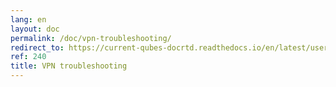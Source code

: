 ```yaml
---
lang: en
layout: doc
permalink: /doc/vpn-troubleshooting/
redirect_to: https://current-qubes-docrtd.readthedocs.io/en/latest/user/troubleshooting/vpn-troubleshooting.html
ref: 240
title: VPN troubleshooting
---
```

